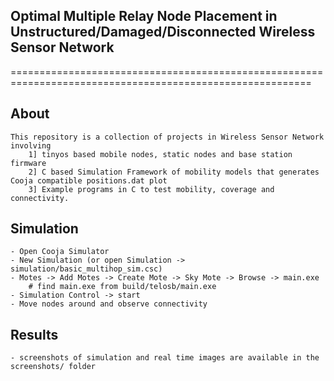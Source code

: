 ## Optimal Multiple Relay Node Placement in Unstructured/Damaged/Disconnected Wireless Sensor Network ##
==========================================================================================================

## About ##

	This repository is a collection of projects in Wireless Sensor Network involving 
		1] tinyos based mobile nodes, static nodes and base station firmware 
		2] C based Simulation Framework of mobility models that generates Cooja compatible positions.dat plot 
		3] Example programs in C to test mobility, coverage and connectivity.


## Simulation ##

	- Open Cooja Simulator
	- New Simulation (or open Simulation -> simulation/basic_multihop_sim.csc)
	- Motes -> Add Motes -> Create Mote -> Sky Mote -> Browse -> main.exe
		# find main.exe from build/telosb/main.exe
	- Simulation Control -> start
	- Move nodes around and observe connectivity

## Results ##

	- screenshots of simulation and real time images are available in the screenshots/ folder


